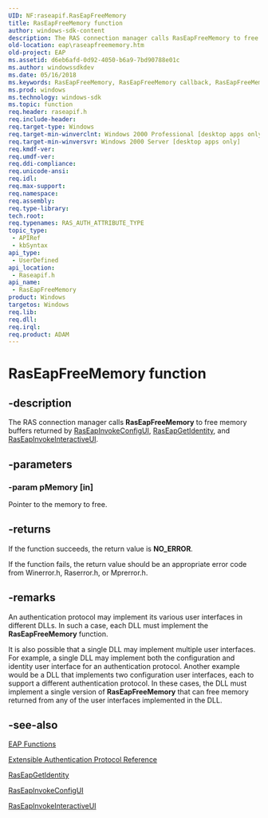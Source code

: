 ```yaml
---
UID: NF:raseapif.RasEapFreeMemory
title: RasEapFreeMemory function
author: windows-sdk-content
description: The RAS connection manager calls RasEapFreeMemory to free memory buffers returned by RasEapInvokeConfigUI, RasEapGetIdentity, and RasEapInvokeInteractiveUI.
old-location: eap\raseapfreememory.htm
old-project: EAP
ms.assetid: d6eb6afd-0d92-4050-b6a9-7bd90788e01c
ms.author: windowssdkdev
ms.date: 05/16/2018
ms.keywords: RasEapFreeMemory, RasEapFreeMemory callback, RasEapFreeMemory callback function [EAP], _eap_raseapfreememory, eap.raseapfreememory, raseapif/RasEapFreeMemory
ms.prod: windows
ms.technology: windows-sdk
ms.topic: function
req.header: raseapif.h
req.include-header: 
req.target-type: Windows
req.target-min-winverclnt: Windows 2000 Professional [desktop apps only]
req.target-min-winversvr: Windows 2000 Server [desktop apps only]
req.kmdf-ver: 
req.umdf-ver: 
req.ddi-compliance: 
req.unicode-ansi: 
req.idl: 
req.max-support: 
req.namespace: 
req.assembly: 
req.type-library: 
tech.root: 
req.typenames: RAS_AUTH_ATTRIBUTE_TYPE
topic_type:
 - APIRef
 - kbSyntax
api_type:
 - UserDefined
api_location:
 - Raseapif.h
api_name:
 - RasEapFreeMemory
product: Windows
targetos: Windows
req.lib: 
req.dll: 
req.irql: 
req.product: ADAM
---
```


# RasEapFreeMemory function


## -description


The RAS connection manager calls 
<b>RasEapFreeMemory</b> to free memory buffers returned by 
<a href="https://msdn.microsoft.com/cdd9b081-e654-445e-9383-3665258f5cfa">RasEapInvokeConfigUI</a>, 
<a href="https://msdn.microsoft.com/66bc34d2-54b9-46eb-b952-6ad66868c8ce">RasEapGetIdentity</a>, and 
<a href="https://msdn.microsoft.com/71dd40c9-acbd-4fb6-800d-d3f83a61b7b8">RasEapInvokeInteractiveUI</a>.


## -parameters




### -param pMemory [in]

Pointer to the memory to free.


## -returns



If the function succeeds, the return value is <b>NO_ERROR</b>.

If the function fails, the return value should be an appropriate error code from Winerror.h, Raserror.h, or Mprerror.h.




## -remarks



An authentication protocol may implement its various user interfaces in different DLLs. In such a case, each DLL must implement the 
<b>RasEapFreeMemory</b> function.

It is also possible that a single DLL may implement multiple user interfaces. For example, a single DLL may implement both the configuration and identity user interface for an authentication protocol. Another example would be a DLL that implements two configuration user interfaces, each to support a different authentication protocol. In these cases, the DLL must implement a single version of 
<b>RasEapFreeMemory</b> that can free memory returned from any of the user interfaces implemented in the DLL.




## -see-also




<a href="https://msdn.microsoft.com/090a3620-3732-4466-95ac-ce9cbdd36484">EAP Functions</a>



<a href="https://msdn.microsoft.com/d3cb25ce-6fb9-4fca-8662-3efef14238a5">Extensible Authentication Protocol Reference</a>



<a href="https://msdn.microsoft.com/66bc34d2-54b9-46eb-b952-6ad66868c8ce">RasEapGetIdentity</a>



<a href="https://msdn.microsoft.com/cdd9b081-e654-445e-9383-3665258f5cfa">RasEapInvokeConfigUI</a>



<a href="https://msdn.microsoft.com/71dd40c9-acbd-4fb6-800d-d3f83a61b7b8">RasEapInvokeInteractiveUI</a>
 

 


